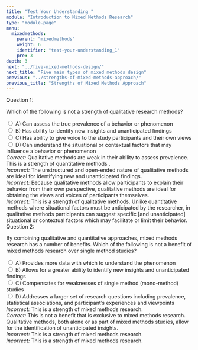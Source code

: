 ```yaml
---
title: "Test Your Understanding "
module: "Introduction to Mixed Methods Research"
type: "module-page"
menu:
  mixedmethods:
    parent: "mixedmethods"
    weight: 6
    identifier: "test-your-understanding_1"
    pre: 3
depth: 3
next: "../five-mixed-methods-design/"
next_title: "Five main types of mixed methods design"
previous: "../strengths-of-mixed-methods-approach/"
previous_title: "Strengths of Mixed Methods Approach"
---
```


<div class="itemfeedback">

<div class="cases">
<div class="casetitle">
    Question 1:
</div><!-- /.casetitle -->
<div class="casecontent">
<div class="casequestion">
<p>Which of the following is not a strength of qualitative research methods?</p>
<div class="answer-value md-radio">
<input name="question01" id="question01a" data-answer="#answer01a" type="radio" value="A">
<label for="question01a">A)
Can assess the true prevalence of a behavior or phenomenon
</label>
</div>
<div class="answer-value md-radio">
<input name="question01" id="question01b" data-answer="#answer01b" type="radio" value="B">
<label for="question01b">B)
Has ability to identify new insights and unanticipated findings
</label>
</div>
<div class="answer-value md-radio">
<input name="question01" id="question01c" data-answer="#answer01c" type="radio" value="C">
<label for="question01c">C)
Has ability to give voice to the study participants and their own views
</label>
</div>
<div class="answer-value md-radio">
<input name="question01" id="question01d" data-answer="#answer01d" type="radio" value="D">
<label for="question01d">D)
Can understand the situational or contextual factors that may influence a behavior or phenomenon
</label>
</div>
</div><!-- /.casequestion -->
<div class="casesanswerdisplay">
<div class="answer-container item-feedback" id="answer01a">
<i>Correct:</i> Qualitative methods are weak in their ability to assess prevalence.  This is a strength of quantitative methods .
</div>
<div class="answer-container item-feedback" id="answer01b">
<i>Incorrect:</i> The unstructured and open-ended nature of qualitative methods are ideal for identifying new and unanticipated findings.
</div>
<div class="answer-container item-feedback" id="answer01c">
<i>Incorrect:</i> Because qualitative methods allow participants to explain their behavior from their own perspective, qualitative methods are ideal for obtaining the views and voices of participants themselves.
</div>
<div class="answer-container item-feedback" id="answer01d">
<i>Incorrect:</i> This is a strength of qualitative methods.  Unlike quantitative methods where situational factors must be anticipated by the researcher, in qualitative methods participants can suggest specific [and unanticipated] situational or contextual factors which may facilitate or limit their behavior.
</div>
</div>
</div><!-- /.casecontent -->
</div><!-- /.cases -->


<div class="cases">
<div class="casetitle">
    Question 2:
</div><!-- /.casetitle -->
<div class="casecontent">
<div class="casequestion">
<p>
By combining qualitative and quantitative approaches, mixed methods research has a number of benefits.  Which of the following is not a benefit of mixed methods research over single method studies?
</p>
<div class="answer-value md-radio">
<input name="question02" id="question02a" data-answer="#answer02a" type="radio" value="A">
<label for="question02a">A)
Provides more data with which to understand the phenomenon
</label>
</div>
<div class="answer-value md-radio">
<input name="question02" id="question02b" data-answer="#answer02b" type="radio" value="B">
<label for="question02b">B)
Allows for a greater ability to identify new insights and unanticipated findings 
</label>
</div>
<div class="answer-value md-radio">
<input name="question02" id="question02c" data-answer="#answer02c" type="radio" value="C">
<label for="question02c">C)
Compensates for weaknesses of single method (mono-method) studies
</label>
</div>
<div class="answer-value md-radio">
<input name="question02" id="question02d" data-answer="#answer02d" type="radio" value="D">
<label for="question02d">D)
Addresses a larger set of research questions including prevalence, statistical associations, and participant’s experiences and viewpoints
</label>
</div>
</div><!-- /.casequestion -->
<div class="casesanswerdisplay">
<div class="answer-container item-feedback" id="answer02a">
<i>Incorrect:</i> This is a strength of mixed methods research.
</div>
<div class="answer-container item-feedback" id="answer02b">
<i>Correct:</i> This is not a benefit that is exclusive to mixed methods research.  Qualitative methods, both alone or as part of mixed methods studies, allow for the identification of unanticipated insights. 
</div>
<div class="answer-container item-feedback" id="answer02c">
<i>Incorrect:</i> This is a strength of mixed methods research.
</div>
<div class="answer-container item-feedback" id="answer02d">
<i>Incorrect:</i> This is a strength of mixed methods research.
</div>
</div>
</div><!-- /.casecontent -->
</div><!-- /.cases -->

</div>